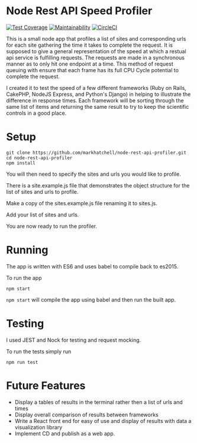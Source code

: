 # Node Rest API Speed Profiler

[![Test Coverage](https://api.codeclimate.com/v1/badges/0c4845d46e02823dbea3/test_coverage)](https://codeclimate.com/github/markhatchell/node-rest-api-profiler/test_coverage)
[![Maintainability](https://api.codeclimate.com/v1/badges/0c4845d46e02823dbea3/maintainability)](https://codeclimate.com/github/markhatchell/node-rest-api-profiler/maintainability)
[![CircleCI](https://circleci.com/gh/markhatchell/node-rest-api-profiler.svg?style=svg)](https://circleci.com/gh/markhatchell/node-rest-api-profiler)

This is a small node app that profiles a list of sites and corresponding urls for each site gathering the time it takes
to complete the request. It is supposed to give a general representation of the speed at which a restual api service
is fulfilling requests. The requests are made in a synchronous manner as to only hit one endpoint at a time. This method
of request queuing with ensure that each frame has its full CPU Cycle potential to complete the request.

I created it to test the speed of a few different frameworks (Ruby on Rails, CakePHP, NodeJS Express,
and Python's Django) in helping to illustrate the difference in response times.
Each framework will be sorting through the same list of items and returning the same result to try to
keep the scientific controls in a good place.


# Setup

```
git clone https://github.com/markhatchell/node-rest-api-profiler.git
cd node-rest-api-profiler
npm install

```

You will then need to specify the sites and urls you would like to profile.

There is a site.example.js file that demonstrates the object structure for the list of sites and urls to profile.

Make a copy of the sites.example.js file renaming it to sites.js.

Add your list of sites and urls.

You are now ready to run the profiler.



# Running

The app is written with ES6 and uses babel to compile back to es2015.

To run the app

```
npm start

```

`npm start` will compile the app using babel and then run the built app.



# Testing

I used JEST and Nock for testing and request mocking.

To run the tests simply run

```
npm run test

```


# Future Features

 - Display a tables of results in the terminal rather then a list of urls and times
 - Display overall comparison of results between frameworks
 - Write a React front end for easy of use and display of results with data a visualization library
 - Implement CD and publish as a web app.


